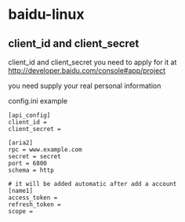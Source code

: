 # baidu-linux


## client_id and client_secret
client_id and client_secret you need to apply for it at
http://developer.baidu.com/console#app/project

you need supply your real personal information

config.ini example
```
[api_config]
client_id = 
client_secret = 

[aria2]
rpc = www.example.com
secret = secret
port = 6800
schema = http

# it will be added automatic after add a account
[name1]
access_token = 
refresh_token = 
scope = 
```
